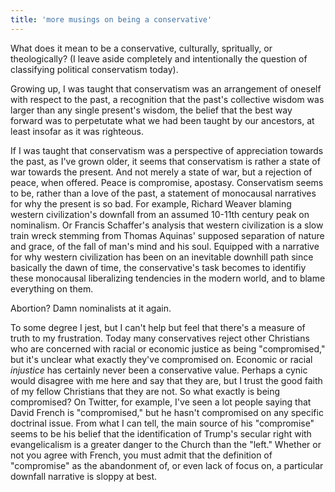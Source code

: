 ```yaml
---
title: 'more musings on being a conservative'
---
```


What does it mean to be a conservative, culturally, spritually, or theologically? (I leave aside
completely and intentionally the question of classifying political conservatism today).

Growing up, I was taught that conservatism was an arrangement of oneself with respect to the past, a
recognition that the past's collective wisdom was larger than any single present's wisdom, the
belief that the best way forward was to perpetutate what we had been taught by our ancestors, at
least insofar as it was righteous.

If I was taught that conservatism was a perspective of appreciation towards the past, as I've grown
older, it seems that conservatism is rather a state of war towards the present. And not merely a
state of war, but a rejection of peace, when offered. Peace is compromise, apostasy. Conservatism
seems to be, rather than a love of the past, a statement of monocausal narratives for why the
present is so bad. For example, Richard Weaver blaming western civilization's downfall from an
assumed 10-11th century peak on nominalism. Or Francis Schaffer's analysis that western civilization
is a slow train wreck stemming from Thomas Aquinas' supposed separation of nature and grace, of the
fall of man's mind and his soul. Equipped with a narrative for why western civilization has been on
an inevitable downhill path since basically the dawn of time, the conservative's task becomes to
identifiy these monocausal liberalizing tendencies in the modern world, and to blame everything on
them.

Abortion? Damn nominalists at it again.

To some degree I jest, but I can't help but feel that there's a measure of truth to my frustration.
Today many conservatives reject other Christians who are concerned with racial or economic justice
as being "compromised," but it's unclear what exactly they've compromised on. Economic or racial
_injustice_ has certainly never been a conservative value. Perhaps a cynic would disagree with me
here and say that they are, but I trust the good faith of my fellow Christians that they are not. So
what exactly is being compromised? On Twitter, for example, I've seen a lot people saying that David
French is "compromised," but he hasn't compromised on any specific doctrinal issue. From what I can
tell, the main source of his "compromise" seems to be his belief that the identification of Trump's
secular right with evangelicalism is a greater danger to the Church than the "left." Whether or not
you agree with French, you must admit that the definition of "compromise" as the abandonment of, or
even lack of focus on, a particular downfall narrative is sloppy at best.
